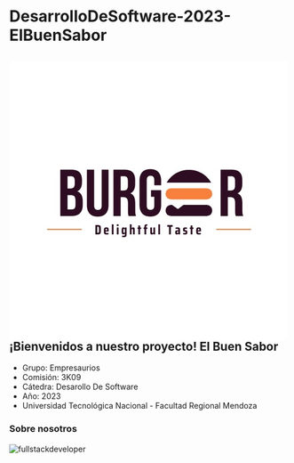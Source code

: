 # DesarrolloDeSoftware-2023-ElBuenSabor

<div> 
    <p align="center";margin-right=10px>
        <img
            src="b732c2df-b05f-4e51-a076-28629e391a31.jpg"
            alt="fullstackdeveloper"
            width="500px"
            height="500px"
            align="left"
        /> 
     </p>
    <h2>
        ¡Bienvenidos a nuestro proyecto! El Buen Sabor
    </h2>
</div>

 * Grupo: Empresaurios
 * Comisión: 3K09
 * Cátedra: Desarollo De Software
 * Año: 2023
 * Universidad Tecnológica Nacional - Facultad Regional Mendoza

### Sobre nosotros
 <p align="left">
     <img
         src="https://media.giphy.com/media/2C6v4QD5d3YOO4YhID/giphy-downsized-large.gif"
         alt="fullstackdeveloper"
        width="360px"
         height="260px"
        align="center"
    />
 </p>
